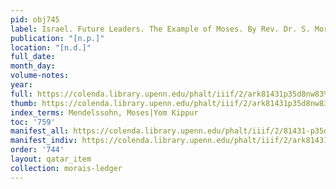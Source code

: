 ```yaml
---
pid: obj745
label: Israel. Future Leaders. The Example of Moses. By Rev. Dr. S. Morais.
publication: "[n.p.]"
location: "[n.d.]"
full_date:
month_day:
volume-notes:
year:
full: https://colenda.library.upenn.edu/phalt/iiif/2/ark81431p35d8nw83%2FSHA256E-s8809560--93ccf0b5b9d3cb035d2632ec919b926f56e59d556a69411b9c1f583c2c81a3ab.jpeg/full/3500,/0/default.jpg
thumb: https://colenda.library.upenn.edu/phalt/iiif/2/ark81431p35d8nw83%2FSHA256E-s8809560--93ccf0b5b9d3cb035d2632ec919b926f56e59d556a69411b9c1f583c2c81a3ab.jpeg/full/!200,200/0/default.jpg
index_terms: Mendelssohn, Moses|Yom Kippur
toc: '759'
manifest_all: https://colenda.library.upenn.edu/phalt/iiif/2/81431-p35d8nw83/manifest
manifest_indiv: https://colenda.library.upenn.edu/phalt/iiif/2/ark81431p35d8nw83%2FSHA256E-s8809560--93ccf0b5b9d3cb035d2632ec919b926f56e59d556a69411b9c1f583c2c81a3ab.jpeg
order: '744'
layout: qatar_item
collection: morais-ledger
---
```

